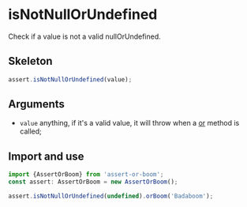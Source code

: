 # isNotNullOrUndefined

Check if a value is not a valid nullOrUndefined.

## Skeleton

```ts
assert.isNotNullOrUndefined(value);
```

## Arguments

- `value` anything, if it's a valid value, it will throw when a [or](../or.md) method is called;

## Import and use

```ts
import {AssertOrBoom} from 'assert-or-boom';
const assert: AssertOrBoom = new AssertOrBoom();

assert.isNotNullOrUndefined(undefined).orBoom('Badaboom');
```

